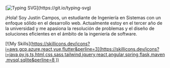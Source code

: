 [![Typing SVG](https://readme-typing-svg.demolab.com?font=Fira+Code&weight=600&duration=4000&pause=1000&random=false&width=435&lines=Desarrollador+Web;Siempre+aprende+m%C3%A1s.)](https://git.io/typing-svg)

¡Hola! Soy Justin Campos, un estudiante de Ingeniería en Sistemas con un enfoque sólido en el desarrollo web. Actualmente estoy en el tercer año de la universidad y me apasiona la resolución de problemas y el diseño de soluciones eficientes en el ámbito de la ingeniería de software.

[![My Skills]([https://skillicons.dev/icons?i=aws,gcp,azure,react,vue,flutter&perline=3](https://skillicons.dev/icons?i=java,py,js,ts,html,css,sass,tailwind,jquery,react,angular,spring,flask,maven,mysql,sqlite&perline=8
))](https://skillicons.dev)
